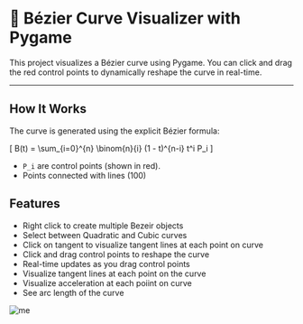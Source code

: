 # 🎨 Bézier Curve Visualizer with Pygame

This project visualizes a Bézier curve using Pygame. You can click and drag the red control points to dynamically reshape the curve in real-time.

---

## How It Works

The curve is generated using the explicit Bézier formula:

\[
B(t) = \sum_{i=0}^{n} \binom{n}{i} (1 - t)^{n-i} t^i P_i
\]

- `P_i` are control points (shown in red).
- Points connected with lines (100)

## Features

- Right click to create multiple Bezeir objects
- Select between Quadratic and Cubic curves
- Click on tangent to visualize tangent lines at each point on curve
- Click and drag control points to reshape the curve
- Real-time updates as you drag control points
- Visualize tangent lines at each point on the curve
- Visualize acceleration at each poiint on curve
- See arc length of the curve

![me](https://media1.giphy.com/media/v1.Y2lkPTc5MGI3NjExdHBtcnF5MnM0aHBvdGxtenl6Z3phZTV6Y3IyczQzODJoc2wyNTMzcyZlcD12MV9pbnRlcm5hbF9naWZfYnlfaWQmY3Q9Zw/4yCbf4BKETAZLB4lGt/giphy.gif)
